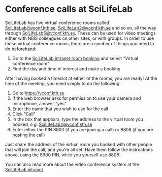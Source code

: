 # Conference calls at SciLifeLab

SciLifeLab has five virtual conference rooms called SciLifeLab@vconf.kth.se,
SciLifeLab2@vconf.kth.se and so on, all the way through
SciLifeLab5@vconf.kth.se. These can be used for video meetings either with
NBIS colleagues on other sites, or with groups. In order to use these virtual
conference rooms, there are a number of things you need to do beforehand:

 1. Go to the [SciLifeLab intranet room booking][scilife-intra] and select
    "Virtual conference room"
 2. Find the day and time of interest and make a booking

After having booked a timeslot at either of the rooms, you are ready! At the
time of the meeting, you need simply to do the following:

 1. Go to https://vconf.kth.se
 2. If the web browser asks for permission to use your camera and microphone,
    answer "yes"
 3. Enter the name that you wish to use for the call
 4. Click "Call"
 5. In the box that appears, type the address to the virtual room you booked,
    *e.g.* SciLifeLab4@vconf.kth.se
 6. Enter either the PIN 8800 (if you are joining a call) or 8808 (if you are
    hosting the call)

Just share the address of the virtual room you booked with other people that
will join the call, and you're all set! Have them follow the instructions
above, using the 8800 PIN, while you yourself use 8808.

You can also read more about the video conference system at the
[SciLifeLab intranet][scilife-intra].

[scilife-intra]: http://intranet.scilifelab.se/room-instrument-booking/room_booking/
[scilife-rooms]: https://intranet.scilifelab.se/rooms/
